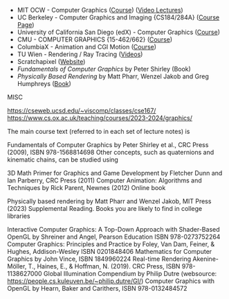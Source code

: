 - MIT OCW - Computer Graphics ([Course](https://ocw.mit.edu/courses/6-837-computer-graphics-fall-2012/)) ([Video Lectures](https://www.youtube.com/playlist?list=PLQ3UicqQtfNtqt2yL3KgKV-yn0NEPbRVi))
- UC Berkeley - Computer Graphics and Imaging {CS184/284A} ([Course Page](https://cs184.eecs.berkeley.edu/))
- University of California San Diego (edX) - Computer Graphics ([Course](https://www.edx.org/learn/computer-graphics/the-university-of-california-san-diego-computer-graphics))
- CMU - COMPUTER GRAPHICS {15-462/662} ([Course](http://15462.courses.cs.cmu.edu/fall2020/))
- ColumbiaX - Animation and CGI Motion ([Course](https://www.edx.org/learn/cgi-animation/columbia-university-animation-and-cgi-motion))
- TU Wien - Rendering / Ray Tracing ([Videos](https://www.youtube.com/playlist?list=PLujxSBD-JXgnGmsn7gEyN28P1DnRZG7qi))
- Scratchapixel ([Website](https://www.scratchapixel.com/))
- *Fundamentals of Computer Graphics* by Peter Shirley (Book)
- *Physically Based Rendering* by Matt Pharr, Wenzel Jakob and Greg Humphreys ([Book](https://pbrt.org/))

MISC

https://cseweb.ucsd.edu/~viscomp/classes/cse167/
https://www.cs.ox.ac.uk/teaching/courses/2023-2024/graphics/

The main course text (referred to in each set of lecture notes) is

Fundamentals of Computer Graphics by Peter Shirley et al., CRC Press (2009), ISBN 978-1568814698 
Other concepts, such as quaternions and kinematic chains, can be studied using 

3D Math Primer for Graphics and Game Development by Fletcher Dunn and Ian Parberry, CRC Press (2011)
Computer Animation: Algorithms and Techniques by Rick Parent, Newnes (2012)
Online book

Physically based rendering by Matt Pharr and Wenzel Jakob, MIT Press (2023)
Supplemental Reading. Books you are likely to find in college libraries 

Interactive Computer Graphics: A Top-Down Approach with Shader-Based OpenGL by Shreiner and Angel, Pearson Education ISBN 978-0273752264
Computer Graphics: Principles and Practice by Foley, Van Dam, Feiner, & Hughes, Addison-Wesley  ISBN 0201848406
Mathematics for Computer Graphics by John Vince, ISBN 1849960224
Real-time Rendering Akenine-Möller, T., Haines, E., & Hoffman, N. (2019). CRC Press, ISBN 978-1138627000
Global Illumination Compendium by Philip Dutre (websource: https://people.cs.kuleuven.be/~philip.dutre/GI/) 
Computer Graphics with OpenGL by Hearn, Baker and Carithers, ISBN 978-0132484572